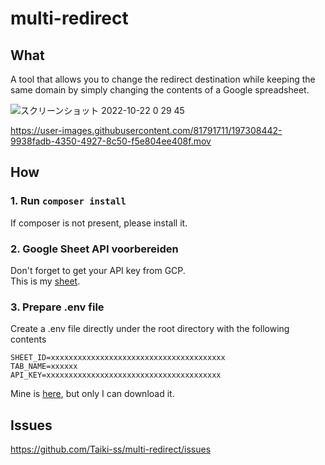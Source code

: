 # multi-redirect

## What
A tool that allows you to change the redirect destination while keeping the same domain by simply changing the contents of a Google spreadsheet.

![スクリーンショット 2022-10-22 0 29 45](https://user-images.githubusercontent.com/81791711/197308454-8d60a2e4-3272-46a9-abfe-5697ec59efac.png)

https://user-images.githubusercontent.com/81791711/197308442-9938fadb-4350-4927-8c50-f5e804ee408f.mov



## How
### 1. Run `composer install`
If composer is not present, please install it.
### 2. Google Sheet API voorbereiden
Don't forget to get your API key from GCP.  
This is my [sheet](https://docs.google.com/spreadsheets/d/1gNP4sK8kWWyP1N_08SsCKaNVxIa0JEWLifZsU4GA8_c/edit#gid=0).
### 3. Prepare .env file
Create a .env file directly under the root directory with the following contents
```
SHEET_ID=xxxxxxxxxxxxxxxxxxxxxxxxxxxxxxxxxxxxxxx
TAB_NAME=xxxxxx
API_KEY=xxxxxxxxxxxxxxxxxxxxxxxxxxxxxxxxxxxxxxx
```
Mine is [here](https://drive.google.com/drive/folders/1ScWarU2bVj8orh6sQKSi5_1i8AdupkHa), but only I can download it.

## Issues
https://github.com/Taiki-ss/multi-redirect/issues
